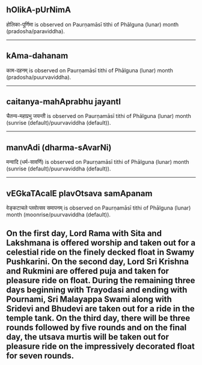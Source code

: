 ## hOlikA-pUrNimA

होलिका-पूर्णिमा is observed on Paurṇamāsī tithi of Phālguna (lunar) month (pradosha/paraviddha).


---
## kAma-dahanam

काम-दहनम् is observed on Paurṇamāsī tithi of Phālguna (lunar) month (pradosha/puurvaviddha).


---
## caitanya-mahAprabhu jayantI

चैतन्य-महाप्रभु जयन्ती is observed on Paurṇamāsī tithi of Phālguna (lunar) month (sunrise (default)/puurvaviddha (default)).


---
## manvAdi (dharma-sAvarNi)

मन्वादि (धर्म-सावर्णि) is observed on Paurṇamāsī tithi of Phālguna (lunar) month (sunrise (default)/puurvaviddha (default)).


---
## vEGkaTAcalE plavOtsava samApanam

वेङ्कटाचले प्लवोत्सव समापनम् is observed on Paurṇamāsī tithi of Phālguna (lunar) month (moonrise/puurvaviddha (default)).

On the first day, Lord Rama with Sita and Lakshmana is offered worship and taken out for a celestial ride on the finely decked float in Swamy Pushkarini. On the second day, Lord Sri Krishna and Rukmini are offered puja and taken for pleasure ride on float. During the remaining three days beginning with Trayodasi and ending with Pournami, Sri Malayappa Swami along with Sridevi and Bhudevi are taken out for a ride in the temple tank. On the third day, there will be three rounds followed by five rounds and on the final day, the utsava murtis will be taken out for pleasure ride on the impressively decorated float for seven rounds.
---
